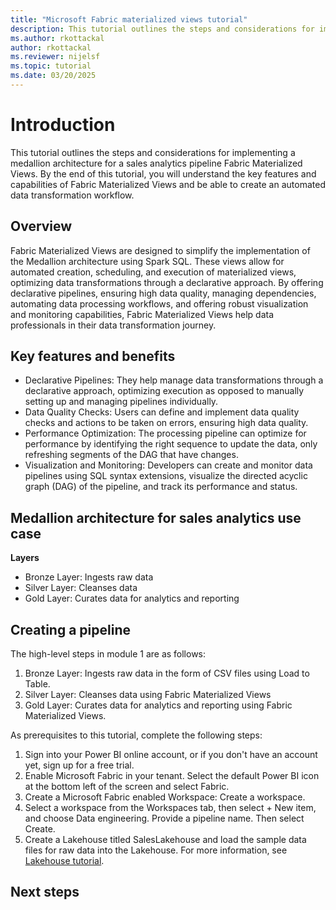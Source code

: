 ```yaml
---
title: "Microsoft Fabric materialized views tutorial"
description: This tutorial outlines the steps and considerations for implementing a medallion architecture for a sales analytics pipeline Fabric materialized views.
ms.author: rkottackal 
author: rkottackal 
ms.reviewer: nijelsf
ms.topic: tutorial
ms.date: 03/20/2025
---
```


# Introduction
This tutorial outlines the steps and considerations for implementing a medallion architecture for a sales analytics pipeline Fabric Materialized Views. By the end of this tutorial, you will understand the key features and capabilities of Fabric Materialized Views and be able to create an automated data transformation workflow.
## Overview
Fabric Materialized Views are designed to simplify the implementation of the Medallion architecture using Spark SQL. These views allow for automated creation, scheduling, and execution of materialized views, optimizing data transformations through a declarative approach. By offering declarative pipelines, ensuring high data quality, managing dependencies, automating data processing workflows, and offering robust visualization and monitoring capabilities, Fabric Materialized Views help data professionals in their data transformation journey.

## Key features and benefits
*	Declarative Pipelines: They help manage data transformations through a declarative approach, optimizing execution as opposed to manually setting up and managing pipelines individually.
*	Data Quality Checks: Users can define and implement data quality checks and actions to be taken on errors, ensuring high data quality.
*	Performance Optimization: The processing pipeline can optimize for performance by identifying the right sequence to update the data, only refreshing segments of the DAG that have changes.
*	Visualization and Monitoring: Developers can create and monitor data pipelines using SQL syntax extensions, visualize the directed acyclic graph (DAG) of the pipeline, and track its performance and status.

## Medallion architecture for sales analytics use case

**Layers**
* Bronze Layer: Ingests raw data
* Silver Layer: Cleanses data
* Gold Layer: Curates data for analytics and reporting

## Creating a pipeline

The high-level steps in module 1 are as follows:
1. Bronze Layer: Ingests raw data in the form of CSV files using Load to Table.
1. Silver Layer: Cleanses data using Fabric Materialized Views
1. Gold Layer: Curates data for analytics and reporting using Fabric Materialized Views.

As prerequisites to this tutorial, complete the following steps:
1.	Sign into your Power BI online account, or if you don't have an account yet, sign up for a free trial.
1.	Enable Microsoft Fabric in your tenant. Select the default Power BI icon at the bottom left of the screen and select Fabric.
1.	Create a Microsoft Fabric enabled Workspace: Create a workspace.
1.	Select a workspace from the Workspaces tab, then select + New item, and choose Data engineering. Provide a pipeline name. Then select Create.
1.	Create a Lakehouse titled SalesLakehouse and load the sample data files for raw data into the Lakehouse. For more information, see [Lakehouse tutorial](/fabric/data-engineering/tutorial-build-lakehouse).

## Next steps
